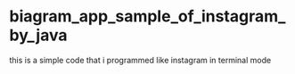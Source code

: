 # biagram_app_sample_of_instagram_by_java
this is a simple code that i programmed like instagram in terminal mode
